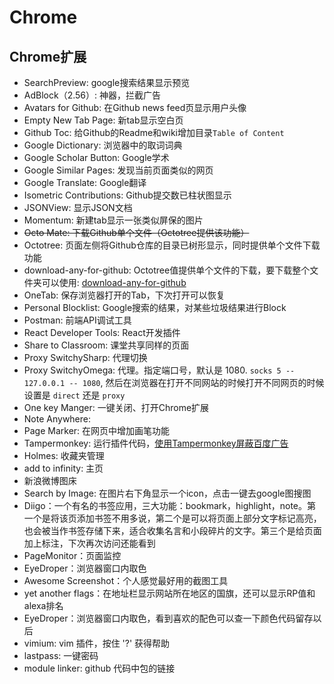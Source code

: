 # Chrome

## Chrome扩展

* SearchPreview: google搜索结果显示预览
* AdBlock（2.56）: 神器，拦截广告
* Avatars for Github: 在Github news feed页显示用户头像
* Empty New Tab Page: 新tab显示空白页
* Github Toc: 给Github的Readme和wiki增加目录`Table of Content`
* Google Dictionary: 浏览器中的取词词典
* Google Scholar Button: Google学术
* Google Similar Pages: 发现当前页面类似的网页
* Google Translate: Google翻译
* Isometric Contributions: Github提交数已柱状图显示
* JSONView: 显示JSON文档
* Momentum: 新建tab显示一张类似屏保的图片
* ~~Octo Mate: 下载Github单个文件（Octotree提供该功能）~~
* Octotree: 页面左侧将Github仓库的目录已树形显示，同时提供单个文件下载功能
* download-any-for-github: Octotree值提供单个文件的下载，要下载整个文件夹可以使用: [download-any-for-github](https://github.com/onlylemi/download-any-for-github)
* OneTab: 保存浏览器打开的Tab，下次打开可以恢复
* Personal Blocklist: Google搜索的结果，对某些垃圾结果进行Block
* Postman: 前端API调试工具
* React Developer Tools: React开发插件
* Share to Classroom: 课堂共享同样的页面
* Proxy SwitchySharp: 代理切换
* Proxy SwitchyOmega: 代理。指定端口号，默认是 1080. `socks 5 -- 127.0.0.1 -- 1080`, 然后在浏览器在打开不同网站的时候打开不同网页的时候设置是 `direct` 还是 `proxy`
* One key Manger: 一键关闭、打开Chrome扩展
* Note Anywhere:
* Page Marker: 在网页中增加画笔功能
* Tampermonkey: 运行插件代码，[使用Tampermonkey屏蔽百度广告](http://blog.csdn.net/u011303443/article/details/51317504)
* Holmes: 收藏夹管理
* add to infinity: 主页
* 新浪微博图床
* Search by Image: 在图片右下角显示一个icon，点击一键去google图搜图
* Diigo：一个有名的书签应用，三大功能：bookmark，highlight，note。第一个是将该页添加书签不用多说，第二个是可以将页面上部分文字标记高亮，也会被当作书签存储下来，适合收集名言和小段碎片的文字。第三个是给页面加上标注，下次再次访问还能看到
* PageMonitor：页面监控
* EyeDroper：浏览器窗口内取色
* Awesome Screenshot：个人感觉最好用的截图工具
* yet another flags：在地址栏显示网站所在地区的国旗，还可以显示RP值和alexa排名
* EyeDroper：浏览器窗口内取色，看到喜欢的配色可以查一下颜色代码留存以后
* vimium: vim 插件，按住 '?' 获得帮助
* lastpass: 一键密码
* module linker: github 代码中包的链接



